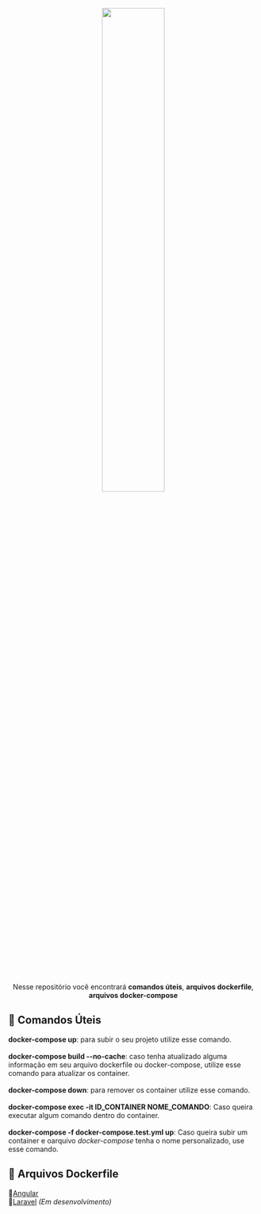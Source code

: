 <p align="center">
<img src="https://www.docker.com/wp-content/uploads/2022/03/horizontal-logo-monochromatic-white.png" width="50%">
</p>
<p align="center">
  Nesse repositório você encontrará <strong>comandos úteis</strong>, <strong>arquivos dockerfile</strong>, <strong>arquivos docker-compose</strong>
</p>

<h2> 📘 Comandos Úteis</h2>

<strong>docker-compose up</strong>: para subir o seu projeto utilize esse comando. <br><br>
<strong>docker-compose build --no-cache</strong>: caso tenha atualizado alguma informação em seu arquivo dockerfile ou docker-compose, utilize esse comando para atualizar os container. <br><br>
<strong>docker-compose down</strong>: para remover os container utilize esse comando.<br><br>
<strong>docker-compose exec -it ID_CONTAINER NOME_COMANDO</strong>: Caso queira executar algum comando dentro do container. <br><br>
<strong>docker-compose -f docker-compose.test.yml up</strong>: Caso queira subir um container e oarquivo <em>docker-compose</em> tenha o nome personalizado, use esse comando.

<h2> 📂 Arquivos Dockerfile</h2>

🔹<a href="https://github.com/TiagoParente/docker/tree/main/Angular">Angular</a> <br>
🔹<a href="#" style="pointer-events: none">Laravel</a> <em>(Em desenvolvimento)</em> <br><br>
